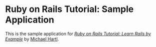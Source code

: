 # Ruby on Rails Tutorial: Sample Application

This is the sample application for
[*Ruby on Rails Tutorial: Learn Rails by Example*](http://railstutorial.org/)
by [Michael Hartl](http://michaelhartl.com/).
